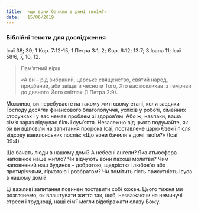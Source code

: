 ```yaml
---
title:  «що вони бачили в домі твоїм?»
date:   15/06/2019
---
```


### Біблійні тексти для дослідження
Ісаї 38; 39; 1 Кор. 7:12-15; 1 Петра 3:1, 2; Євр. 6:12; 13:7; 3 Івана 11; Ісаї 58:6, 7, 10, 12.

> <p>Пам’ятний вірш</p>
> «А ви – рід вибраний, царське священство, святий народ, придбаний, аби звіщати чесноти Того, Хто вас покликав із темряви до дивного Його світла» (1 Петра 2:9).

Можливо, ви перебуваєте на такому життєвому етапі, коли завдяки Господу досягли фінансового благополуччя, успіхів у роботі, сімейних стосунках і у вас немає проблем зі здоров’ям. Або ж, навпаки, ваша сім’я зараз відчуває біль і сум’яття. Незалежно від цього подумайте, як би ви відповіли на запитання пророка Ісаї, поставлене царю Єзекії після відходу вавилонських послів: «Що вони бачили в домі твоїм?» (Ісаї 39:4).

Що бачать люди в нашому домі? А небесні ангели? Яка атмосфера наповнює наше житло? Чи відчують вони пахощі молитви? Чим наповнений наш будинок – добротою, щедрістю і любов’ю або протиріччями, гіркотою і розбратом? Чи помітить гість присутність Ісуса в нашому домі?

Ці важливі запитання повинен поставити собі кожен. Цього тижня ми розглянемо, як влаштувати життя так, щоб, незважаючи на неминучі стреси і труднощі, наші сім’ї могли відображати славу Божу.